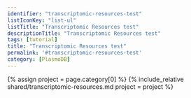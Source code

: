 ```yaml
---
identifier: "transcriptomic-resources-test"
listIconKey: "list-ul"
listTitle: "Transcriptomic Resources test"
descriptionTitle: "Transcriptomic Resources test"
tags: [tutorial]
title: "Transcriptomic Resources test"
permalink: '#transcriptomic-resources-test'
category: [PlasmoDB]
---
```

{% assign project = page.category[0] %}
{% include_relative shared/transcriptomic-resources.md project = project %}

